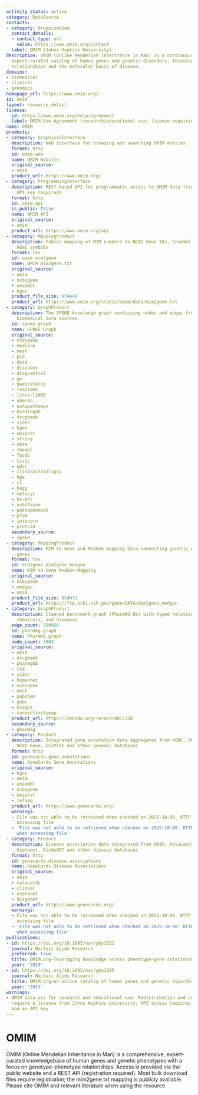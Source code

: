 ```yaml
---
activity_status: active
category: DataSource
contacts:
- category: Organization
  contact_details:
  - contact_type: url
    value: https://www.omim.org/contact
  label: OMIM (Johns Hopkins University)
description: OMIM (Online Mendelian Inheritance in Man) is a continuously updated,
  expert-curated catalog of human genes and genetic disorders, focusing on genotype–phenotype
  relationships and the molecular basis of disease.
domains:
- biomedical
- clinical
- genomics
homepage_url: https://www.omim.org/
id: omim
layout: resource_detail
license:
  id: https://www.omim.org/help/agreement
  label: OMIM Use Agreement (research/educational use; license required for commercial/redistribution)
name: OMIM
products:
- category: GraphicalInterface
  description: Web interface for browsing and searching OMIM entries
  format: http
  id: omim.web
  name: OMIM Website
  original_source:
  - omim
  product_url: https://www.omim.org/
- category: ProgrammingInterface
  description: REST-based API for programmatic access to OMIM data (registration and
    API key required)
  format: http
  id: omim.api
  is_public: false
  name: OMIM API
  original_source:
  - omim
  product_url: https://www.omim.org/api
- category: MappingProduct
  description: Public mapping of MIM numbers to NCBI Gene IDs, Ensembl Gene IDs, and
    HGNC symbols
  format: tsv
  id: omim.mim2gene
  name: OMIM mim2gene.txt
  original_source:
  - omim
  - ncbigene
  - ensembl
  - hgnc
  product_file_size: 974440
  product_url: https://www.omim.org/static/omim/data/mim2gene.txt
- category: GraphProduct
  description: The SPOKE knowledge graph containing nodes and edges from multiple
    biomedical data sources.
  id: spoke.graph
  name: SPOKE Graph
  original_source:
  - ncbigene
  - medline
  - mesh
  - pid
  - doid
  - diseases
  - drugcentral
  - go
  - gwascatalog
  - reactome
  - lincs-l1000
  - uberon
  - wikipathways
  - bindingdb
  - drugbank
  - sider
  - bgee
  - uniprot
  - string
  - omim
  - chembl
  - foodb
  - civic
  - gdsc
  - clinicaltrialsgov
  - hpa
  - cl
  - kegg
  - metacyc
  - bv-brc
  - ncbitaxon
  - pathophenodb
  - pfam
  - interpro
  - protcid
  secondary_source:
  - spoke
- category: MappingProduct
  description: MIM to Gene and MedGen mapping data connecting genetic disorders to
    genes
  format: tsv
  id: ncbigene.mim2gene_medgen
  name: MIM to Gene MedGen Mapping
  original_source:
  - ncbigene
  - medgen
  - omim
  product_file_size: 954971
  product_url: https://ftp.ncbi.nih.gov/gene/DATA/mim2gene_medgen
- category: GraphProduct
  description: Cleaned benchmark graph (PharmKG-8k) with typed relations between genes,
    chemicals, and diseases
  edge_count: 500958
  id: pharmkg.graph
  name: PharmKG graph
  node_count: 7603
  original_source:
  - omim
  - drugbank
  - pharmgkb
  - ttd
  - sider
  - humannet
  - ncbigene
  - mesh
  - pubchem
  - gnbr
  - biogps
  - connectivitymap
  product_url: https://zenodo.org/record/4077338
  secondary_source:
  - pharmkg
- category: Product
  description: Integrated gene annotation data aggregated from HGNC, OMIM, Ensembl,
    NCBI Gene, UniProt and other genomic databases
  format: http
  id: genecards.gene.annotations
  name: GeneCards Gene Annotations
  original_source:
  - hgnc
  - omim
  - ensembl
  - ncbigene
  - uniprot
  - refseq
  product_url: https://www.genecards.org/
  warnings:
  - File was not able to be retrieved when checked on 2025-10-08_ HTTP 403 error when
    accessing file
  - 'File was not able to be retrieved when checked on 2025-10-08: HTTP 403 error
    when accessing file'
- category: Product
  description: Disease association data integrated from OMIM, MalaCards, ClinVar,
    Orphanet, DisGeNET and other disease databases
  format: http
  id: genecards.disease.associations
  name: GeneCards Disease Associations
  original_source:
  - omim
  - malacards
  - clinvar
  - orphanet
  - disgenet
  product_url: https://www.genecards.org/
  warnings:
  - File was not able to be retrieved when checked on 2025-10-08_ HTTP 403 error when
    accessing file
  - 'File was not able to be retrieved when checked on 2025-10-08: HTTP 403 error
    when accessing file'
publications:
- id: https://doi.org/10.1093/nar/gky1151
  journal: Nucleic Acids Research
  preferred: true
  title: OMIM.org—leveraging knowledge across phenotype–gene relationships
  year: '2019'
- id: https://doi.org/10.1093/nar/gku1205
  journal: Nucleic Acids Research
  title: OMIM.org—an online catalog of human genes and genetic disorders
  year: '2015'
warnings:
- OMIM data are for research and educational use. Redistribution and commercial use
  require a license from Johns Hopkins University; API access requires registration
  and an API key.
---
```

# OMIM

OMIM (Online Mendelian Inheritance in Man) is a comprehensive, expert-curated knowledgebase of human genes and genetic phenotypes with a focus on genotype–phenotype relationships. Access is provided via the public website and a REST API (registration required). Most bulk download files require registration; the mim2gene.txt mapping is publicly available. Please cite OMIM and relevant literature when using the resource.